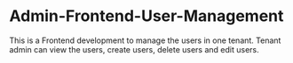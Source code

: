 # Admin-Frontend-User-Management
This is a Frontend development to manage the users in one tenant. Tenant admin can view the users, create users, delete users and edit users.
